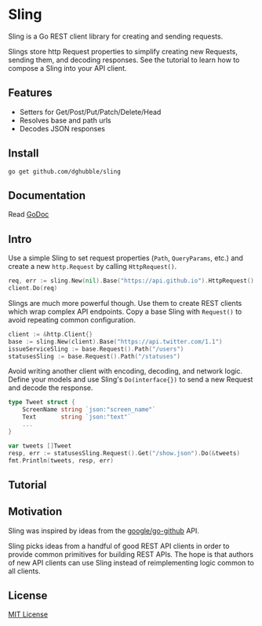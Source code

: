 
# Sling

Sling is a Go REST client library for creating and sending requests. 

Slings store http Request properties to simplify creating new Requests, sending them, and decoding responses. See the tutorial to learn how to compose a Sling into your API client.

## Features

* Setters for Get/Post/Put/Patch/Delete/Head
* Resolves base and path urls
* Decodes JSON responses

## Install

    go get github.com/dghubble/sling

## Documentation

Read [GoDoc](https://godoc.org/github.com/dghubble/sling)

## Intro

Use a simple Sling to set request properties (`Path`, `QueryParams`, etc.) and create a new `http.Request` by calling `HttpRequest()`.

```go
req, err := sling.New(nil).Base("https://api.github.io").HttpRequest()
client.Do(req)
```

Slings are much more powerful though. Use them to create REST clients which wrap complex API endpoints. Copy a base Sling with `Request()` to avoid repeating common configuration.

```go
client := &http.Client{}
base := sling.New(client).Base("https://api.twitter.com/1.1")
issueServiceSling := base.Request().Path("/users")
statusesSling := base.Request().Path("/statuses")
```

Avoid writing another client with encoding, decoding, and network logic. Define your models and use Sling's `Do(interface{})` to send a new Request and decode the response.

```go
type Tweet struct {
    ScreenName string `json:"screen_name"`
    Text       string `json:"text"`
    ...
}
```

```go
var tweets []Tweet
resp, err := statusesSling.Request().Get("/show.json").Do(&tweets)
fmt.Println(tweets, resp, err)
```

## Tutorial

## Motivation

Sling was inspired by ideas from the [google/go-github](https://github.com/google/go-github) API.

Sling picks ideas from a handful of good REST API clients in order to provide common primitives for building REST APIs. The hope is that authors of new API clients can use Sling instead of reimplementing logic common to all clients.

## License

[MIT License](LICENSE)

